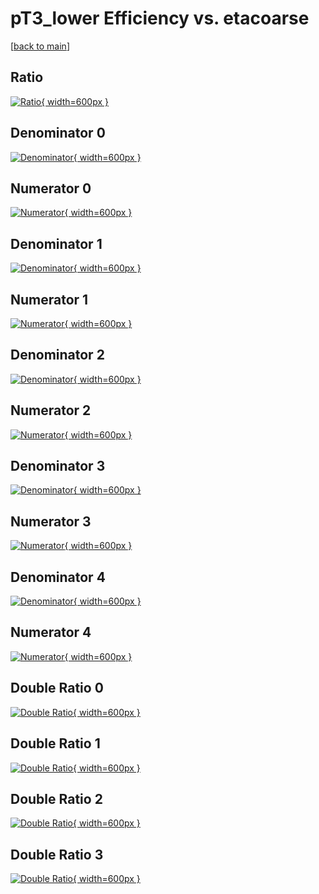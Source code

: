 # pT3_lower Efficiency vs. etacoarse

[[back to main](./)]



## Ratio

[![Ratio](../mtv/var/pT3_lower_loweta_13_1_eff_etacoarse.png){ width=600px }](../mtv/var/pT3_lower_loweta_13_1_eff_etacoarse.pdf)

## Denominator 0

[![Denominator](../mtv/den/pT3_lower_loweta_13_1_eff_etacoarse_den0.png){ width=600px }](../mtv/den/pT3_lower_loweta_13_1_eff_etacoarse_den0.pdf)

## Numerator 0

[![Numerator](../mtv/num/pT3_lower_loweta_13_1_eff_etacoarse_num0.png){ width=600px }](../mtv/num/pT3_lower_loweta_13_1_eff_etacoarse_num0.pdf)

## Denominator 1

[![Denominator](../mtv/den/pT3_lower_loweta_13_1_eff_etacoarse_den1.png){ width=600px }](../mtv/den/pT3_lower_loweta_13_1_eff_etacoarse_den1.pdf)

## Numerator 1

[![Numerator](../mtv/num/pT3_lower_loweta_13_1_eff_etacoarse_num1.png){ width=600px }](../mtv/num/pT3_lower_loweta_13_1_eff_etacoarse_num1.pdf)

## Denominator 2

[![Denominator](../mtv/den/pT3_lower_loweta_13_1_eff_etacoarse_den2.png){ width=600px }](../mtv/den/pT3_lower_loweta_13_1_eff_etacoarse_den2.pdf)

## Numerator 2

[![Numerator](../mtv/num/pT3_lower_loweta_13_1_eff_etacoarse_num2.png){ width=600px }](../mtv/num/pT3_lower_loweta_13_1_eff_etacoarse_num2.pdf)

## Denominator 3

[![Denominator](../mtv/den/pT3_lower_loweta_13_1_eff_etacoarse_den3.png){ width=600px }](../mtv/den/pT3_lower_loweta_13_1_eff_etacoarse_den3.pdf)

## Numerator 3

[![Numerator](../mtv/num/pT3_lower_loweta_13_1_eff_etacoarse_num3.png){ width=600px }](../mtv/num/pT3_lower_loweta_13_1_eff_etacoarse_num3.pdf)

## Denominator 4

[![Denominator](../mtv/den/pT3_lower_loweta_13_1_eff_etacoarse_den4.png){ width=600px }](../mtv/den/pT3_lower_loweta_13_1_eff_etacoarse_den4.pdf)

## Numerator 4

[![Numerator](../mtv/num/pT3_lower_loweta_13_1_eff_etacoarse_num4.png){ width=600px }](../mtv/num/pT3_lower_loweta_13_1_eff_etacoarse_num4.pdf)

## Double Ratio 0

[![Double Ratio](../mtv/ratio/pT3_lower_loweta_13_1_eff_etacoarse_ratio0.png){ width=600px }](../mtv/ratio/pT3_lower_loweta_13_1_eff_etacoarse_ratio0.pdf)

## Double Ratio 1

[![Double Ratio](../mtv/ratio/pT3_lower_loweta_13_1_eff_etacoarse_ratio1.png){ width=600px }](../mtv/ratio/pT3_lower_loweta_13_1_eff_etacoarse_ratio1.pdf)

## Double Ratio 2

[![Double Ratio](../mtv/ratio/pT3_lower_loweta_13_1_eff_etacoarse_ratio2.png){ width=600px }](../mtv/ratio/pT3_lower_loweta_13_1_eff_etacoarse_ratio2.pdf)

## Double Ratio 3

[![Double Ratio](../mtv/ratio/pT3_lower_loweta_13_1_eff_etacoarse_ratio3.png){ width=600px }](../mtv/ratio/pT3_lower_loweta_13_1_eff_etacoarse_ratio3.pdf)

